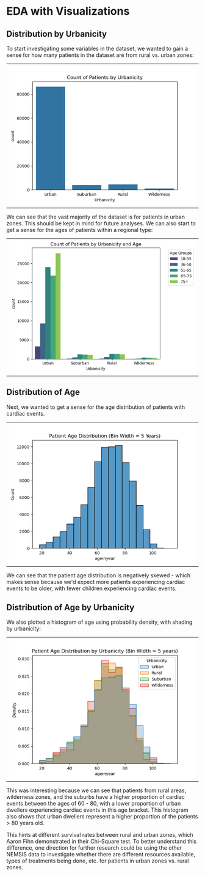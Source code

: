 # EDA with Visualizations

## Distribution by Urbanicity
To start investigating some variables in the dataset, we wanted to gain a sense for how many patients in the dataset are from rural vs. urban zones:

<table>
<tr>
<td><img src="../figs/patient-counts-by-urbanicity.png" alt="Full Dataset"/></td>
</tr>
</table>

We can see that the vast majority of the dataset is for patients in urban zones. This should be kept in mind for future analyses. We can also start to get a sense for the ages of patients within a regional type:

<table>
<tr>
<td>
<img src="../figs/patient-counts-by-urbanicity-age.png"/></td>
</tr>
</table>

## Distribution of Age

Next, we wanted to get a sense for the age distribution of patients with cardiac events.

<table>
<tr>
<td><img src="../figs/age-histogram.png" alt="Full Dataset"/></td>
</tr>
</table>

We can see that the patient age distribution is negatively skewed - which makes sense because we'd expect more patients experiencing cardiac events to be older, with fewer children experiencing cardiac events.

## Distribution of Age by Urbanicity

We also plotted a histogram of age using probability density, with shading by urbanicity:

<table>
<tr>
<td><img src="../figs/age-histogram-by-urbanicity.png" alt="Full Dataset"/></td>
</tr>
</table>

This was interesting because we can see that patients from rural areas, wilderness zones, and the suburbs have a higher proportion of cardiac events between the ages of 60 - 80, with a lower proportion of urban dwellers experiencing cardiac events in this age bracket. This histogram also shows that urban dwellers represent a higher proportion of the patients > 80 years old. 

This hints at different survival rates between rural and urban zones, which Aaron Fihn demonstrated in their Chi-Square test. To better understand this difference, one direction for further research could be using the other NEMSIS data to investigate whether there are different resources available, types of treatments being done, etc. for patients in urban zones vs. rural zones. 
